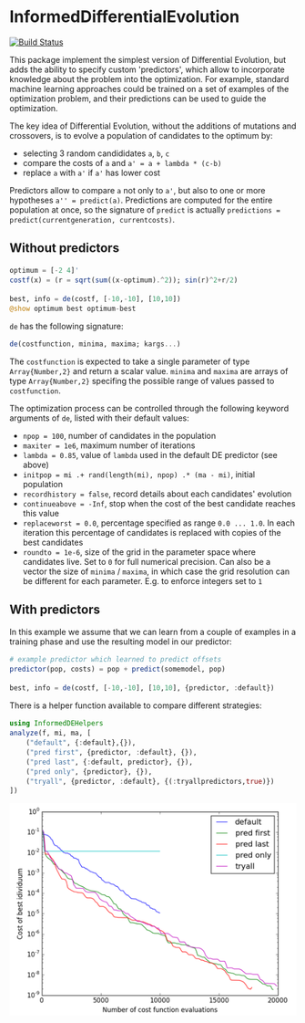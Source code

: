 # InformedDifferentialEvolution

[![Build Status](https://travis-ci.org/rened/InformedDifferentialEvolution.jl.svg?branch=master)](https://travis-ci.org/rened/InformedDifferentialEvolution.jl)

This package implement the simplest version of Differential Evolution, but adds the ability to specify custom 'predictors', which allow to incorporate knowledge about the problem into the optimization. For example, standard machine learning approaches could be trained on a set of examples of the optimization problem, and their predictions can be used to guide the optimization.

The key idea of Differential Evolution, without the additions of mutations and crossovers, is to evolve a population of candidates to the optimum by:
* selecting 3 random candididates `a`, `b`, `c`
* compare the costs of `a` and `a' = a + lambda * (c-b)`
* replace `a` with `a'` if `a'` has lower cost

Predictors allow to compare `a` not only to `a'`, but also to one or more hypotheses `a'' = predict(a)`. Predictions are computed for the entire population at once, so the signature of `predict` is actually `predictions = predict(currentgeneration, currentcosts)`.


## Without predictors

```jl
optimum = [-2 4]'
costf(x) = (r = sqrt(sum((x-optimum).^2)); sin(r)^2+r/2)

best, info = de(costf, [-10,-10], [10,10])
@show optimum best optimum-best
```
`de` has the following signature:
```jl
de(costfunction, minima, maxima; kargs...)
```
The `costfunction` is expected to take a single parameter of type `Array{Number,2}` and return a scalar value. 
`minima` and `maxima` are arrays of type `Array{Number,2}` specifing the possible range of values passed to `costfunction`.

The optimization process can be controlled through the following keyword arguments of `de`, listed with their default values:
* `npop = 100`, number of candidates in the population
* `maxiter = 1e6`, maximum number of iterations
* `lambda = 0.85`, value of `lambda` used in the default DE predictor (see above)
* `initpop = mi .+ rand(length(mi), npop) .* (ma - mi)`, initial population
* `recordhistory = false`, record details about each candidates' evolution
* `continueabove = -Inf`, stop when the cost of the best candidate reaches this value
* `replaceworst = 0.0`, percentage specified as range `0.0 ... 1.0`. In each iteration this percentage of candidates is replaced with copies of the best candidates
* `roundto = 1e-6`, size of the grid in the parameter space where candidates live. Set to `0` for full numerical precision. Can also be a vector the size of `minima` / `maxima`, in which case the grid resolution can be different for each parameter. E.g. to enforce integers set to `1`

## With predictors

In this example we assume that we can learn from a couple of examples in a training phase and use the resulting model in our predictor:

```jl
# example predictor which learned to predict offsets
predictor(pop, costs) = pop + predict(somemodel, pop)

best, info = de(costf, [-10,-10], [10,10], {predictor, :default})
```

There is a helper function available to compare different strategies:

```jl
using InformedDEHelpers
analyze(f, mi, ma, [
	("default", {:default},{}),
	("pred first", {predictor, :default}, {}),
	("pred last", {:default, predictor}, {}),
	("pred only", {predictor}, {}),
	("tryall", {predictor, :default}, {(:tryallpredictors,true)})
])
```

![](example.png)



